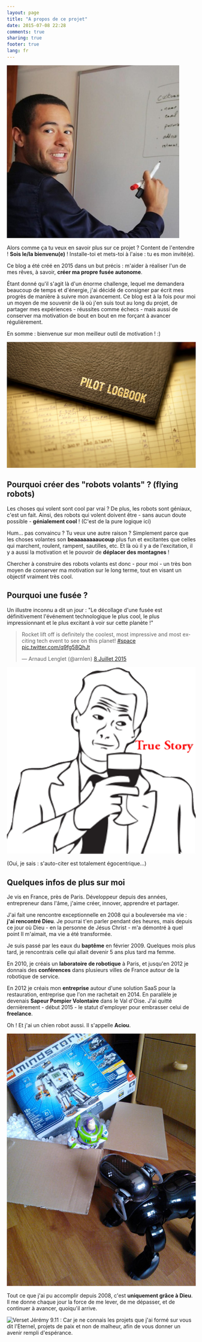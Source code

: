 ```yaml
---
layout: page
title: "A propos de ce projet"
date: 2015-07-08 22:28
comments: true
sharing: true
footer: true
lang: fr
---
```


<img class="about-profile-image" alt="Arnaud Lenglet - Développeur passionné de robotique spatiale" src="/images/Arnaud Lenglet GitHub.jpeg">

Alors comme ça tu veux en savoir plus sur ce projet ? Content de l'entendre ! **Sois le/la bienvenu(e)** ! Installe-toi et mets-toi à l'aise : tu es mon invité(e).

Ce blog a été créé en 2015 dans un but précis : m'aider à réaliser l'un de mes rêves, à savoir, **créer ma propre fusée autonome**.

Étant donné qu'il s'agit là d'un énorme challenge, lequel me demandera beaucoup de temps et d'énergie, j'ai décidé de consigner par écrit mes progrès de manière à suivre mon avancement. Ce blog est à la fois pour moi un moyen de me souvenir de là où j'en suis tout au long du projet, de partager mes expériences - réussites comme échecs - mais aussi de conserver ma motivation de bout en bout en me forçant à avancer régulièrement.

En somme : bienvenue sur mon meilleur outil de motivation ! :)

<p class="image-container">
  <img class="logbook-image" alt="Arnaud Lenglet Logbook image" src="/images/Pilot-logbooks-600x399.jpg">
</p>


## Pourquoi créer des "robots volants" ? (flying robots)

Les choses qui volent sont cool par vrai ?
De plus, les robots sont géniaux, c'est un fait.
Ainsi, des robots qui volent doivent être - sans aucun doute possible - **génialement cool** ! (C'est de la pure logique ici)

Hum... pas convaincu ? Tu veux une autre raison ?
Simplement parce que les choses volantes son **beaaaaaaaaucoup** plus fun et excitantes que celles qui marchent, roulent, rampent, sautilles, etc. Et là où il y a de l'excitation, il y a aussi la motivation et le pouvoir de **déplacer des montagnes** !

Chercher à construire des robots volants est donc - pour moi - un très bon moyen de conserver ma motivation sur le long terme, tout en visant un objectif vraiment très cool.


## Pourquoi une fusée ?

Un illustre inconnu a dit un jour : "Le décollage d'une fusée est définitivement l'événement technologique le plus cool, le plus impressionnant et le plus excitant à voir sur cette planète !"

<div class="twitter-card-container">
  <blockquote class="twitter-tweet" lang="fr"><p lang="en" dir="ltr">Rocket lift off is definitely the coolest, most impressive and most exciting tech event to see on this planet! <a href="https://twitter.com/hashtag/space?src=hash">#space</a> <a href="http://t.co/q9fg58QhJt">pic.twitter.com/q9fg58QhJt</a></p>&mdash; Arnaud Lenglet (@arnlen) <a href="https://twitter.com/arnlen/status/618882520679997445">8 Juillet 2015</a></blockquote>
  <script async src="//platform.twitter.com/widgets.js" charset="utf-8"></script>

  <img src="/images/meme/true-story.png" alt="Barney True Story Meme">
</div>

(Oui, je sais : s'auto-citer est totalement égocentrique...)


## Quelques infos de plus sur moi

Je vis en France, près de Paris.
Développeur depuis des années, entrepreneur dans l'âme, j'aime créer, innover, apprendre et partager.

J'ai fait une rencontre exceptionnelle en 2008 qui a bouleversée ma vie : **j'ai rencontré Dieu**. Je pourrai t'en parler pendant des heures, mais depuis ce jour où Dieu - en la personne de Jésus Christ - m'a démontré à quel point Il m'aimait, ma vie a été transformée.

Je suis passé par les eaux du **baptême** en février 2009.
Quelques mois plus tard, je rencontrais celle qui allait devenir 5 ans plus tard ma femme.

En 2010, je créais un **laboratoire de robotique** à Paris, et jusqu'en 2012 je donnais des **conférences** dans plusieurs villes de France autour de la robotique de service.

En 2012 je créais mon **entreprise** autour d'une solution SaaS pour la restauration, entreprise que l'on me rachetait en 2014.
En parallèle je devenais **Sapeur Pompier Volontaire** dans le Val d'Oise.
J'ai quitté dernièrement - début 2015 - le statut d'employer pour embrasser celui de **freelance**.

Oh ! Et j'ai un chien robot aussi. Il s'appelle **Aciou**.

<p class="image-container">
  <img class="aciou-image" alt="Here is Aciou, my boy! A nice robot Sony Aibo ERS-7" src="/images/Aciou-Robot-Sony-Aibo-ERS-7.jpg">
</p>

Tout ce que j'ai pu accomplir depuis 2008, c'est **uniquement grâce à Dieu**.
Il me donne chaque jour la force de me lever, de me dépasser, et de continuer à avancer, quoiqu'il arrive.

<p class="image-container">
  <img class="aciou-image" alt="Verset Jérémy 9.11 : Car je ne connais les projets que j'ai formé sur vous dit l'Eternel, projets de paix et non de malheur, afin de vous donner un avenir rempli d'espérance." src="/images/Bible-Jemerie-9-11-Promesse-Dieu-Projets-Paix-Assurance.jpg">
</p>